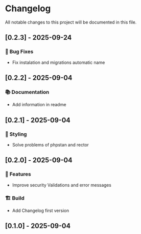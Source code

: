 # Changelog

All notable changes to this project will be documented in this file.

## [0.2.3] - 2025-09-24

### 🐛 Bug Fixes

- Fix instalation and migrations automatic name

## [0.2.2] - 2025-09-04

### 📚 Documentation

- Add information in readme

## [0.2.1] - 2025-09-04

### 🎨 Styling

- Solve problems of phpstan and rector

## [0.2.0] - 2025-09-04

### 🚀 Features

- Improve security Validations and error messages

### 🏗️ Build

- Add Changelog first version

## [0.1.0] - 2025-09-04

